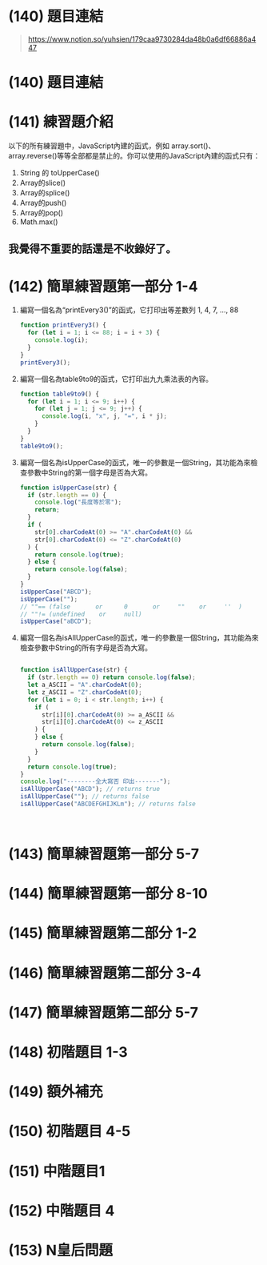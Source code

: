 # (140) 題目連結

> https://www.notion.so/yuhsien/179caa9730284da48b0a6df66886a447

# (140) 題目連結

# (141) 練習題介紹

以下的所有練習題中，JavaScript內建的函式，例如 array.sort()、array.reverse()等等全部都是禁止的。你可以使用的JavaScript內建的函式只有：

1. String 的 toUpperCase()
2. Array的slice()
3. Array的splice()
4. Array的push()
5. Array的pop()
6. Math.max()

## 我覺得不重要的話還是不收錄好了。

# (142) 簡單練習題第一部分 1-4

1. 編寫一個名為“printEvery3()”的函式，它打印出等差數列 1, 4, 7, …, 88
   
   ```js
   function printEvery3() {
     for (let i = 1; i <= 88; i = i + 3) {
       console.log(i);
     }
   }
   printEvery3();
   ```
2. 編寫一個名為table9to9的函式，它打印出九九乘法表的內容。
   
   ```js
   function table9to9() {
     for (let i = 1; i <= 9; i++) {
       for (let j = 1; j <= 9; j++) {
         console.log(i, "x", j, "=", i * j);
       }
     }
   }
   table9to9();
   ```
3. 編寫一個名為isUpperCase的函式，唯一的參數是一個String，其功能為來檢查參數中String的第一個字母是否為大寫。
   
   ```js
   function isUpperCase(str) {
     if (str.length == 0) {
       console.log("長度等於零");
       return;
     }
     if (
       str[0].charCodeAt(0) >= "A".charCodeAt(0) &&
       str[0].charCodeAt(0) <= "Z".charCodeAt(0)
     ) {
       return console.log(true);
     } else {
       return console.log(false);
     }
   }
   isUpperCase("ABCD");
   isUpperCase("");
   // ""== (false       or      0       or     ""    or     ''  )
   // ""!= (undefined    or     null)
   isUpperCase("aBCD");
   ```
4. 編寫一個名為isAllUpperCase的函式，唯一的參數是一個String，其功能為來檢查參數中String的所有字母是否為大寫。
   
   ```js
   
   function isAllUpperCase(str) {
     if (str.length == 0) return console.log(false);
     let a_ASCII = "A".charCodeAt(0);
     let z_ASCII = "Z".charCodeAt(0);
     for (let i = 0; i < str.length; i++) {
       if (
         str[i][0].charCodeAt(0) >= a_ASCII &&
         str[i][0].charCodeAt(0) <= z_ASCII
       ) {
       } else {
         return console.log(false);
       }
     }
     return console.log(true);
   }
   console.log("--------全大寫否 印出-------");
   isAllUpperCase("ABCD"); // returns true
   isAllUpperCase(""); // returns false
   isAllUpperCase("ABCDEFGHIJKLm"); // returns false
   ```
   
         

# (143) 簡單練習題第一部分 5-7

# (144) 簡單練習題第一部分 8-10

# (145) 簡單練習題第二部分 1-2

# (146) 簡單練習題第二部分 3-4

# (147) 簡單練習題第二部分 5-7

# (148) 初階題目 1-3

# (149) 額外補充

# (150) 初階題目 4-5

# (151) 中階題目1

# (152) 中階題目 4

# (153) N皇后問題
